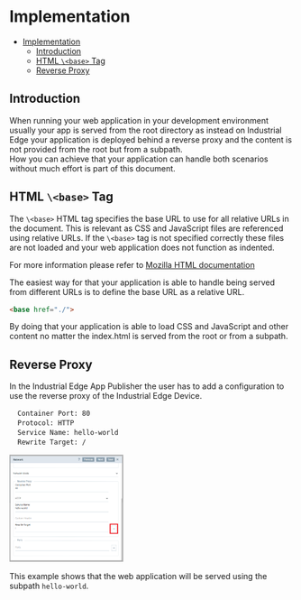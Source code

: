 # Implementation

- [Implementation](#implementation)
  - [Introduction](#introduction)
  - [HTML `\<base>` Tag](#html-base-tag)
  - [Reverse Proxy](#reverse-proxy)

## Introduction

When running your web application in your development environment usually your app is served from the root directory as instead on Industrial Edge your application is deployed behind a reverse proxy and the content is not provided from the root but from a subpath.  
How you can achieve that your application can handle both scenarios without much effort is part of this document.

## HTML `\<base>` Tag

The `\<base>` HTML tag specifies the base URL to use for all relative URLs in the document. This is relevant as CSS and JavaScript files are referenced using relative URLs. If the `\<base>` tag is not specified correctly these files are not loaded and your web application does not function as indented.

For more information please refer to [Mozilla HTML documentation](https://developer.mozilla.org/en-US/docs/Web/HTML/Element/base)

The easiest way for that your application is able to handle being served from different URLs is to define the base URL as a relative URL.

```html
<base href="./">
```

By doing that your application is able to load CSS and JavaScript and other content no matter the index.html is served from the root or from a subpath.

## Reverse Proxy

In the Industrial Edge App Publisher the user has to add a configuration to use the reverse proxy of the Industrial Edge Device. 

```txt
  Container Port: 80
  Protocol: HTTP 
  Service Name: hello-world
  Rewrite Target: /
```

<a href="graphics/reverse-proxy.png"><img src="graphics/reverse-proxy.png" height="40%" width="40%" ></a>

This example shows that the web application will be served using the subpath `hello-world`.
